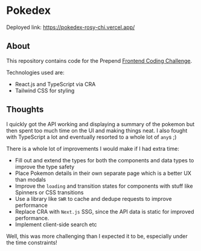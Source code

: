 # Pokedex

Deployed link: https://pokedex-rosy-chi.vercel.app/

## About

This repository contains code for the Prepend [Frontend Coding Challenge](https://www.notion.so/The-Pok-mon-Frontend-Coding-Challenge-91e21b9bbc2b4d309f64449b9cedab9a).

Technologies used are:
- React.js and TypeScript via CRA
- Tailwind CSS for styling

## Thoughts
I quickly got the API working and displaying a summary of the pokemon but then spent too much 
time on the UI and making things neat. I also fought with TypeScript a lot and eventually resorted
to a whole lot of `any`s ;)

There is a whole lot of improvements I would make if I had extra time:
- Fill out and extend the types for both the components and data types to improve the type safety
- Place Pokemon details in their own separate page which is a better UX than modals
- Improve the `loading` and transition states for components with stuff like Spinners or CSS transitions
- Use a library like `SWR` to cache and dedupe requests to improve performance
- Replace CRA with `Next.js` SSG, since the API data is static for improved performance.
- Implement client-side search etc

Well, this was more challenging than I expected it to be, especially under the time constraints!
